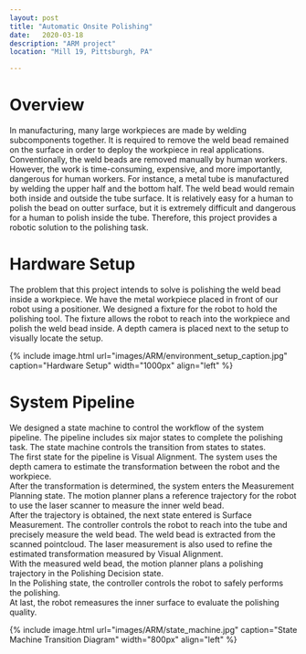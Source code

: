 ```yaml
---
layout: post
title: "Automatic Onsite Polishing"
date:   2020-03-18
description: "ARM project"
location: "Mill 19, Pittsburgh, PA"

---
```

# Overview
In manufacturing, many large workpieces are made by welding subcomponents together. It is required to remove the weld bead remained on the surface in order to deploy the workpiece in real applications. Conventionally, the weld beads are removed manually by human workers. However, the work is time-consuming, expensive, and more importantly, dangerous for human workers. For instance, a metal tube is manufactured by welding the upper half and the bottom half. The weld bead would remain both inside and outside the tube surface. It is relatively easy for a human to polish the bead on outter surface, but it is extremely difficult and dangerous for a human to polish inside the tube. Therefore, this project provides a robotic solution to the polishing task.

# Hardware Setup
The problem that this project intends to solve is polishing the weld bead inside a workpiece. We have the metal workpiece placed in front of our robot using a positioner. We designed a fixture for the robot to hold the polishing tool. The fixture allows the robot to reach into the workpiece and polish the weld bead inside. A depth camera is placed next to the setup to visually locate the setup.

{% include image.html url="images/ARM/environment_setup_caption.jpg" caption="Hardware Setup" width="1000px" align="left" %}

# System Pipeline
We designed a state machine to control the workflow of the system pipeline. The pipeline includes six major states to complete the polishing task. The state machine controls the transition from states to states.<br />
The first state for the pipeline is Visual Alignment. The system uses the depth camera to estimate the transformation between the robot and the workpiece.<br />
After the transformation is determined, the system enters the Measurement Planning state. The motion planner plans a reference trajectory for the robot to use the laser scanner to measure the inner weld bead. <br />
After the trajectory is obtained, the next state entered is Surface Measurement. The controller controls the robot to reach into the tube and precisely measure the weld bead. The weld bead is extracted from the scanned pointcloud. The laser measurement is also used to refine the estimated transformation measured by Visual Alignment. <br />
With the measured weld bead, the motion planner plans a polishing trajectory in the Polishing Decision state. <br />
In the Polishing state, the controller controls the robot to safely performs the polishing. <br />
At last, the robot remeasures the inner surface to evaluate the polishing quality. <br />

{% include image.html url="images/ARM/state_machine.jpg" caption="State Machine Transition Diagram" width="800px" align="left" %}

